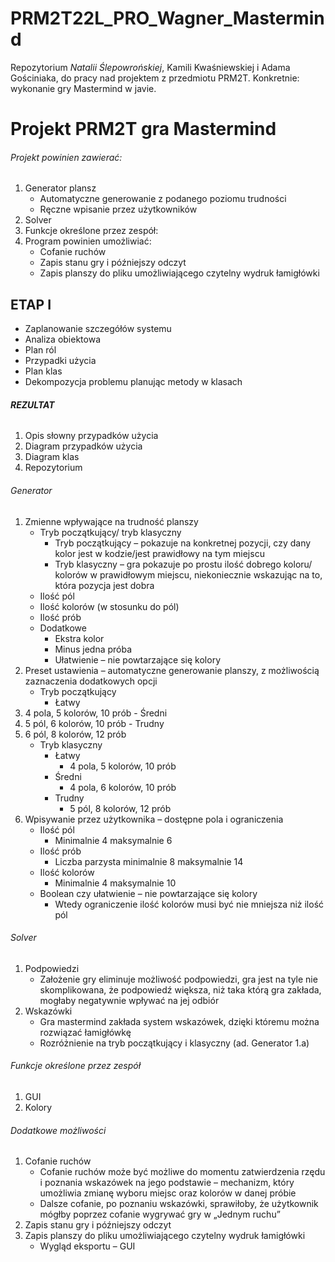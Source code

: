 # PRM2T22L_PRO_Wagner_Mastermind

Repozytorium *Natalii Ślepowrońskiej*, Kamili Kwaśniewskiej i Adama Gościniaka, do pracy nad projektem z przedmiotu PRM2T. Konkretnie: wykonanie gry Mastermind w javie.

# **Projekt PRM2T gra Mastermind**
###### Projekt powinien zawierać:
1.	Generator plansz
    - Automatyczne generowanie z podanego poziomu trudności
    - Ręczne wpisanie przez użytkowników
2.	Solver
3.	Funkcje określone przez zespół:
4.	Program powinien umożliwiać:
    -	Cofanie ruchów
    -	Zapis stanu gry i późniejszy odczyt
    -	Zapis planszy do pliku umożliwiającego czytelny wydruk łamigłówki
## ETAP I
- Zaplanowanie szczegółów systemu
- Analiza obiektowa
- Plan ról
- Przypadki użycia
- Plan klas
- Dekompozycja problemu planując metody w klasach
###### **REZULTAT**
1.	Opis słowny przypadków użycia 
2.	Diagram przypadków użycia
3.	Diagram klas
4.	Repozytorium 

###### Generator
1.	Zmienne wpływające na trudność planszy
    -	Tryb początkujący/ tryb klasyczny
        -	Tryb początkujący – pokazuje na konkretnej pozycji, czy dany kolor jest w kodzie/jest prawidłowy na tym miejscu
        -	Tryb klasyczny – gra pokazuje po prostu ilość dobrego koloru/ kolorów w prawidłowym miejscu, niekoniecznie wskazując na to, która pozycja jest dobra
    -	Ilość pól
    -	Ilość kolorów (w stosunku do pól)
    -	Ilość prób
    -	Dodatkowe
        -	Ekstra kolor
        -	Minus jedna próba 
        -	Ułatwienie – nie powtarzające się kolory
2.	Preset ustawienia – automatyczne generowanie planszy, z możliwością zaznaczenia dodatkowych opcji 
    -	Tryb początkujący 
        -	Łatwy
1.	4 pola, 5 kolorów, 10 prób
        -	Średni
1.	5 pól, 6 kolorów, 10 prób
        -	Trudny
1.	6 pól, 8 kolorów, 12 prób
    -	Tryb klasyczny 
        -	Łatwy
            -	4 pola, 5 kolorów, 10 prób
        -	Średni
            -	4 pola, 6 kolorów, 10 prób
        -	Trudny
            -	5 pól, 8 kolorów, 12 prób
3.	Wpisywanie przez użytkownika – dostępne pola i ograniczenia
    -	Ilość pól
        -	Minimalnie 4 maksymalnie 6
    -	Ilość prób 
        -	Liczba parzysta minimalnie 8 maksymalnie 14
    -	Ilość kolorów
        -	Minimalnie 4 maksymalnie 10
    -	Boolean czy ułatwienie – nie powtarzające się kolory 
        -	Wtedy ograniczenie ilość kolorów musi być nie mniejsza niż ilość pól
###### Solver 
1.	Podpowiedzi 
    -	Założenie gry eliminuje możliwość podpowiedzi, gra jest na tyle nie skomplikowana, że podpowiedź większa, niż taka którą gra zakłada, mogłaby negatywnie wpływać na jej odbiór
2.	Wskazówki 
    -	Gra mastermind zakłada system wskazówek, dzięki któremu można rozwiązać łamigłówkę
    -	Rozróżnienie na tryb początkujący i klasyczny (ad. Generator 1.a)
###### Funkcje określone przez zespół
1.	GUI
2.	Kolory
###### Dodatkowe możliwości
1.	Cofanie ruchów
    - Cofanie ruchów może być możliwe do momentu zatwierdzenia rzędu i poznania wskazówek na jego podstawie – mechanizm, który umożliwia zmianę wyboru miejsc oraz kolorów w danej próbie
    - Dalsze cofanie, po poznaniu wskazówki, sprawiłoby, że użytkownik mógłby poprzez cofanie wygrywać gry w „Jednym ruchu”
2.	Zapis stanu gry i późniejszy odczyt
3.	Zapis planszy do pliku umożliwiającego czytelny wydruk łamigłówki
    -	Wygląd eksportu – GUI
